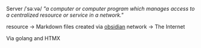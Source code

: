 Server /ˈsəːvə/ *"a computer or computer program which manages access to a centralized resource or service in a network."*

resource -> Markdown files created via [obsidian](https://obsidian.md/)
network -> The Internet

Via golang and HTMX
